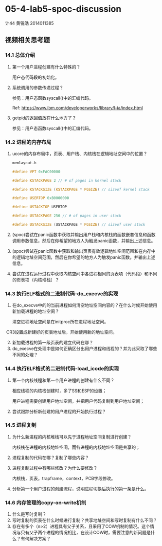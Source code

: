# 05-4-lab5-spoc-discussion

计44 黄锐皓 2014011385

## 视频相关思考题

### 14.1 总体介绍

1. 第一个用户进程创建有什么特殊的？

   用户态代码段的初始化。

2. 系统调用的参数传递过程？

   参见：用户态函数syscall()中的汇编代码。

   Ref: <https://www.ibm.com/developerworks/library/l-ia/index.html>

3. getpid的返回值放在什么地方了？

   参见：用户态函数syscall()中的汇编代码。

### 14.2 进程的内存布局

1. ucore的内存布局中，页表、用户栈、内核栈在逻辑地址空间中的位置？

   ```C
   memlayout.h

   #define VPT 0xFAC00000

   #define KSTACKPAGE 2 // # of pages in kernel stack

   #define KSTACKSIZE (KSTACKPAGE * PGSIZE) // sizeof kernel stack

   #define USERTOP 0xB0000000

   #define USTACKTOP USERTOP

   #define USTACKPAGE 256 // # of pages in user stack

   #define USTACKSIZE (USTACKPAGE * PGSIZE) // sizeof user stack
   ```


1. (spoc)尝试在panic函数中获取并输出用户栈和内核栈的函数嵌套信息和函数调用参数信息，然后在你希望的地方人为触发panic函数，并输出上述信息。
2. (spoc)尝试在panic函数中获取和输出页表有效逻辑地址空间范围和在内存中的逻辑地址空间范围，然后在你希望的地方人为触发panic函数，并输出上述信息。
3. 尝试在进程运行过程中获取内核空间中各进程相同的页表项（代码段）和不同的页表项（内核堆栈）？

### 14.3 执行ELF格式的二进制代码-do_execve的实现

1. 在do_execve中的的当前进程如何清空地址空间内容的？在什么时候开始使用新加载进程的地址空间？

   清空进程地址空间是在initproc所在进程地址空间。

​	CR3设置成新建好的页表地址后，开始使用新的地址空间。

2. 新加载进程的第一级页表的建立代码在哪？
3. do_execve在处理中是如何正确区分出用户进程和线程的？并为此采取了哪些不同的处理？

### 14.4 执行ELF格式的二进制代码-load_icode的实现

1. 第一个内核线程和第一个用户进程的创建有什么不同？

   相应线程的内核栈创建时，多了SS和ESP的设置；

   用户进程需要创建用户地址空间，并把用户代码复制到用户地址空间；

1. 尝试跟踪分析新创建的用户进程的开始执行过程？

### 14.5 进程复制

1. 为什么新进程的内核堆栈可以先于进程地址空间复制进行创建？

   内核栈在进程的内核地址空间，而各进程的内核地址空间是共享的；

2. 进程复制的代码在哪？复制了哪些内容？
3. 进程复制过程中有哪些修改？为什么要修改？

   内核栈，页表，trapframe，context，PCB字段修改。

4. 分析第一个用户进程的创建流程，说明进程切换后执行的第一条是什么。

### 14.6 内存管理的copy-on-write机制

1. 什么是写时复制？
2. 写时复制的页表在什么时候进行复制？共享地址空间和写时复制有什么不同？
3. 存在有多个（n>2）进程具有父子关系，且采用了COW机制的情况。这个情况与只有父子两个进程的情况相比，在设计COW时，需要注意的新问题是什么？有何解决方案？